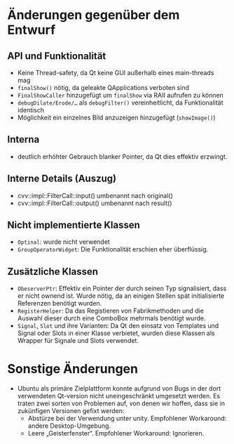 Änderungen gegenüber dem Entwurf
================================

API und Funktionalität
----------------------

* Keine Thread-safety, da Qt keine GUI außerhalb eines main-threads mag
* `finalShow()` nötig, da geleakte QApplications verboten sind
* `FinalShowCaller` hinzugefügt um `finalShow` via RAII aufrufen zu können
* `debugDilate/Erode/…` als `debugFilter()` vereinheitlicht, da Funktionalität identisch
* Möglichkeit ein einzelnes Bild anzuzeigen hinzugefügt (`showImage()`)

Interna
-------
* deutlich erhöhter Gebrauch blanker Pointer, da Qt dies effektiv erzwingt.

Interne Details (Auszug)
------------------------

* cvv::impl::FilterCall::input() umbenannt nach original()
* cvv::impl::FilterCall::output() umbenannt nach result()

Nicht implementierte Klassen
-----------------------------
* `Optinal`: wurde nicht verwendet
* `GroupOperatorWidget`: Die Funktionalität erschien eher überflüssig.

Zusätzliche Klassen
--------------------
* `ObeserverPtr`: Effektiv ein Pointer der durch seinen Typ signalisiert, dass er nicht
  ownend ist. Wurde nötig, da an einigen Stellen spät initialisierte Referenzen benötigt wurden.
* `RegisterHelper`: Da das Registieren von Fabrikmethoden und die Auswahl dieser durch eine ComboBox
  mehrmals benötigt wurde.
* `Signal`, `Slot` und ihre Varianten: Da Qt den einsatz von Templates und Signal oder Slots in einer
  Klasse verbietet, wurden diese Klassen als Wrapper für Signale und Slots verwendet. 
  
Sonstige Änderungen
===================

* Ubuntu als primäre Zielplattform konnte aufgrund von Bugs in der dort verwendeten Qt-version nicht
  uneingeschränkt umgesetzt werden. Es traten zwei sorten von Problemen auf, von denen wir hoffen,
  dass sie in zukünfigen Versionen gefixt werden:
	* Abstürze bei der Verwendung unter unity. Empfohlener Workaround: andere Desktop-Umgebung.
	* Leere „Geisterfenster“. Empfohlener Workaround: Ignorieren.

